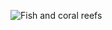 ![Fish and coral reefs](https://user-images.githubusercontent.com/81292141/137921215-c098705a-4ca2-4347-916f-efddb38dcdd5.png)